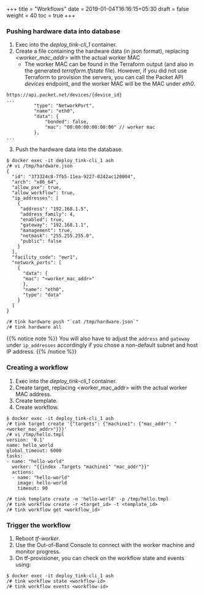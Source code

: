 +++
title = "Workflows"
date = 2019-01-04T16:16:15+05:30
draft = false
weight = 40
toc = true
+++

### Pushing hardware data into database
1. Exec into the _deploy_tink-cli_1_ container.
2. Create a file containing the hardware data (in json format), replacing _<worker_mac_addr>_ with the actual worker MAC
   - The worker MAC can be found in the Terraform output (and also in the generated _terraform.tfstate_ file).
     However, if you did not use Terraform to provision the servers, you can call the Packet API _devices_ endpoint, and the worker MAC will be the MAC under _eth0_.
```
https://api.packet.net/devices/{device_id}
...
          "type": "NetworkPort",
          "name": "eth0",
          "data": {
              "bonded": false,
              "mac": "00:00:00:00:00:00" // worker mac
          },
...
```
3. Push the hardware data into the database.
```
$ docker exec -it deploy_tink-cli_1 ash
/# vi /tmp/hardware.json
{
  "id": "373324c8-7fb5-11ea-9227-0242ac120004",
  "arch": "x86_64",
  "allow_pxe": true,
  "allow_workflow": true,
  "ip_addresses": [
    {
     "address": "192.168.1.5",
     "address_family": 4,
     "enabled": true,
     "gateway": "192.168.1.1",
     "management": true,
     "netmask": "255.255.255.0",
     "public": false
    }
  ],
  "facility_code": "ewr1",
  "network_ports": [
    {
      "data": {
      "mac": "<worker_mac_addr>"
      },
      "name": "eth0",
      "type": "data"
    }
  ]
}

/# tink hardware push "`cat /tmp/hardware.json`"
/# tink hardware all
```

{{% notice note %}}
You will also have to adjust the `address` and `gateway` under `ip_addresses` accordingly if you chose a non-default subnet and host IP address.
{{% /notice %}}

### Creating a workflow
1. Exec into the _deploy_tink-cli_1_ container.
2. Create target, replacing <worker_mac_addr> with the actual worker MAC address.
3. Create template.
4. Create workflow.
```
$ docker exec -it deploy_tink-cli_1 ash
/# tink target create '{"targets": {"machine1": {"mac_addr": "<worker_mac_addr>"}}}'
/# vi /tmp/hello.tmpl
version: '0.1'
name: hello_world
global_timeout: 6000
tasks:
- name: "hello-world"
  worker: "{{index .Targets "machine1" "mac_addr"}}"
  actions:
  - name: "hello-world"
    image: hello-world
    timeout: 90

/# tink template create -n 'hello-world' -p /tmp/hello.tmpl
/# tink workflow create -r <target_id> -t <template_id>
/# tink workflow get <workflow_id>
```

### Trigger the workflow
1. Reboot _tf-worker_.
2. Use the Out-of-Band Console to connect with the worker machine and monitor progress.
3. On tf-provisioner, you can check on the workflow state and events using:
```
$ docker exec -it deploy_tink-cli_1 ash
/# tink workflow state <workflow-id>
/# tink workflow events <workflow-id>
```
